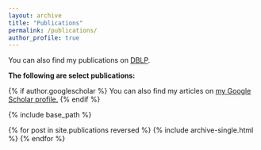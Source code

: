 ```yaml
---
layout: archive
title: "Publications"
permalink: /publications/
author_profile: true
---
```


You can also find my publications on [DBLP](https://dblp.org/pers/hd/g/Grubb:Alicia_M=).

**The following are select publications:**

{% if author.googlescholar %}
  You can also find my articles on <u><a href="{{author.googlescholar}}">my Google Scholar profile</a>.</u>
{% endif %}

{% include base_path %}

{% for post in site.publications reversed %}
  {% include archive-single.html %}
{% endfor %}

